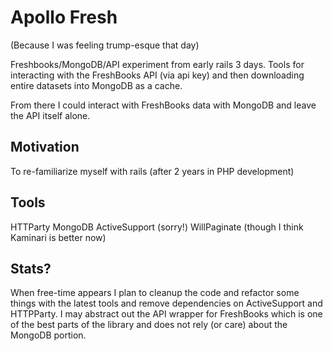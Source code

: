# Apollo Fresh
(Because I was feeling trump-esque that day)

Freshbooks/MongoDB/API experiment from early rails 3 days.
Tools for interacting with the FreshBooks API (via api key) and
then downloading entire datasets into MongoDB as a cache.

From there I could interact with FreshBooks data with MongoDB
and leave the API itself alone.

## Motivation

To re-familiarize myself with rails (after 2 years in PHP development)

## Tools

HTTParty
MongoDB
ActiveSupport (sorry!)
WillPaginate (though I think Kaminari is better now)

## Stats?

When free-time appears I plan to cleanup the code and refactor some
things with the latest tools and remove dependencies on ActiveSupport
and HTTPParty. I may abstract out the API wrapper for FreshBooks which 
is one of the best parts of the library and does not rely (or care)
about the MongoDB portion.


